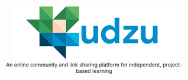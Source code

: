 <p align="center">
 <img src ="https://github.com/mattjfan/Kudzu/blob/master/static/fullLogo.png" />
 </br>
 An online community and link sharing platform for independent, project-based learning
</p>



